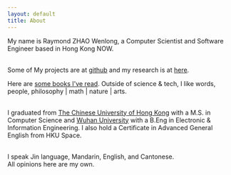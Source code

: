 ```yaml
---
layout: default
title: About
---
```

My name is Raymond ZHAO Wenlong, a Computer Scientist and Software Engineer based in Hong Kong NOW.    
<br>

Some of My projects are at [github](https://github.com/muyun) and my research is at [here](http://muyun.github.io/research/).  

Here are [some books I've read](https://www.goodreads.com/review/list/8677506-raymond?shelf=currently-reading). Outside of science & tech, I like words, people, philosophy | math | nature | arts.   
<br> 

I graduated from [The Chinese University of Hong Kong](http://www.cuhk.edu.hk/english/index.html) with a M.S. in Computer Science and [Wuhan University](https://www.sciencemag.org/collections/celebrating-125-years-academic-excellence-wuhan-university-1893-2018?fbclid=IwAR0RzFSkpxaI8wk61JDnE7p6SWr7SlKXLyoFHkrg4-iqKGiRyE2gZfaGl8s) with a B.Eng in Electronic & Information Engineering. I also hold a Certificate in Advanced General English from HKU Space.     
<br>  
 
I speak Jin language, Mandarin, English, and Cantonese.  
All opinions here are my own.    
<br> 






